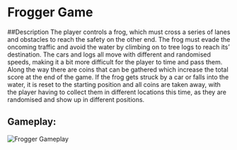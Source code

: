 # Frogger Game

##Description
The player controls a frog, which must cross a series of lanes and obstacles to reach the safety on the other end. The frog must evade the oncoming traffic and avoid the water by climbing on to tree logs to reach its’ destination. The cars and logs all move with different and randomised speeds, making it a bit more difficult for the player to time and pass them. Along the way there are coins that can be gathered which increase the total score at the end of the game. If the frog gets struck by a car or falls into the water, it is reset to the starting position and all coins are taken away, with the player having to collect them in different locations this time, as they are randomised and show up in different positions.

## Gameplay:
![Frogger Gameplay](https://github.com/RahulPatelme/FroggerGame-Processing/blob/f12f6ef3aa977b5de64fbd0173bd5dec897dce12/Frogger.gif)

